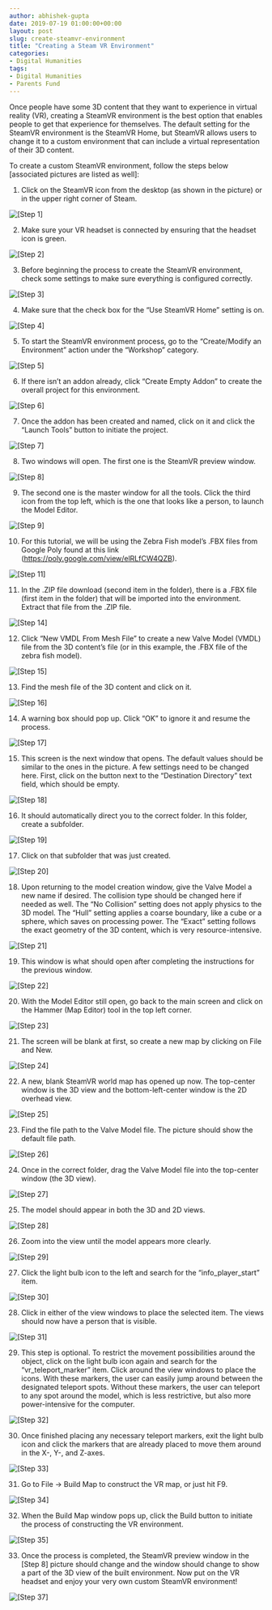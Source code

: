 ```yaml
---
author: abhishek-gupta
date: 2019-07-19 01:00:00+00:00
layout: post
slug: create-steamvr-environment
title: "Creating a Steam VR Environment"
categories:
- Digital Humanities
tags:
- Digital Humanities
- Parents Fund
---
```


Once people have some 3D content that they want to experience in virtual reality (VR), creating a SteamVR environment is the best option that enables people to get that experience for themselves. The default setting for the SteamVR environment is the SteamVR Home, but SteamVR allows users to change it to a custom environment that can include a virtual representation of their 3D content. 

To create a custom SteamVR environment, follow the steps below [associated pictures are listed as well]:

1. Click on the SteamVR icon from the desktop (as shown in the picture) or in the upper right corner of Steam.

![[Step 1] ](https://scholarslab.lib.virginia.edu/assets/post-media/create-steamvr-environment/01.png)

2. Make sure your VR headset is connected by ensuring that the headset icon is green.

![[Step 2] ](https://scholarslab.lib.virginia.edu/assets/post-media/create-steamvr-environment/02.png)

3. Before beginning the process to create the SteamVR environment, check some settings to make sure everything is configured correctly.

![[Step 3] ](https://scholarslab.lib.virginia.edu/assets/post-media/create-steamvr-environment/03.png)

4. Make sure that the check box for the “Use SteamVR Home” setting is on.

![[Step 4] ](https://scholarslab.lib.virginia.edu/assets/post-media/create-steamvr-environment/04.png)

5. To start the SteamVR environment process, go to the “Create/Modify an Environment” action under the “Workshop” category.

![[Step 5] ](https://scholarslab.lib.virginia.edu/assets/post-media/create-steamvr-environment/05.png)

6. If there isn’t an addon already, click “Create Empty Addon” to create the overall project for this environment.

![[Step 6] ](https://scholarslab.lib.virginia.edu/assets/post-media/create-steamvr-environment/06.png)

7. Once the addon has been created and named, click on it and click the “Launch Tools” button to initiate the project. 

![[Step 7] ](https://scholarslab.lib.virginia.edu/assets/post-media/create-steamvr-environment/07.png)

8. Two windows will open. The first one is the SteamVR preview window.

![[Step 8] ](https://scholarslab.lib.virginia.edu/assets/post-media/create-steamvr-environment/08.png)

9. The second one is the master window for all the tools. Click the third icon from the top left, which is the one that looks like a person, to launch the Model Editor. 

![[Step 9] ](https://scholarslab.lib.virginia.edu/assets/post-media/create-steamvr-environment/09.png)

10. For this tutorial, we will be using the Zebra Fish model’s .FBX files from Google Poly found at this link (https://poly.google.com/view/elRLfCW4QZB). 

![[Step 11] ](https://scholarslab.lib.virginia.edu/assets/post-media/create-steamvr-environment/11.png)

11. In the .ZIP file download (second item in the folder), there is a .FBX file (first item in the folder) that will be imported into the environment. Extract that file from the .ZIP file.

![[Step 14] ](https://scholarslab.lib.virginia.edu/assets/post-media/create-steamvr-environment/14.png)

12. Click “New VMDL From Mesh File” to create a new Valve Model (VMDL) file from the 3D content’s file (or in this example, the .FBX file of the zebra fish model). 

![[Step 15] ](https://scholarslab.lib.virginia.edu/assets/post-media/create-steamvr-environment/15.png)

13. Find the mesh file of the 3D content and click on it.

![[Step 16] ](https://scholarslab.lib.virginia.edu/assets/post-media/create-steamvr-environment/16.png)

14. A warning box should pop up. Click “OK” to ignore it and resume the process. 

![[Step 17] ](https://scholarslab.lib.virginia.edu/assets/post-media/create-steamvr-environment/17.png)

15. This screen is the next window that opens. The default values should be similar to the ones in the picture. A few settings need to be changed here. First, click on the button next to the “Destination Directory” text field, which should be empty.

![[Step 18] ](https://scholarslab.lib.virginia.edu/assets/post-media/create-steamvr-environment/18.png)

16. It should automatically direct you to the correct folder. In this folder, create a subfolder.

![[Step 19] ](https://scholarslab.lib.virginia.edu/assets/post-media/create-steamvr-environment/19.png)

17. Click on that subfolder that was just created.

![[Step 20] ](https://scholarslab.lib.virginia.edu/assets/post-media/create-steamvr-environment/20.png)

18. Upon returning to the model creation window, give the Valve Model a new name if desired. The collision type should be changed here if needed as well. The “No Collision” setting does not apply physics to the 3D model. The “Hull” setting applies a coarse boundary, like a cube or a sphere, which saves on processing power. The “Exact” setting follows the exact geometry of the 3D content, which is very resource-intensive.

![[Step 21] ](https://scholarslab.lib.virginia.edu/assets/post-media/create-steamvr-environment/21.png)

19. This window is what should open after completing the instructions for the previous window.

![[Step 22] ](https://scholarslab.lib.virginia.edu/assets/post-media/create-steamvr-environment/22.png)

20. With the Model Editor still open, go back to the main screen and click on the Hammer (Map Editor) tool in the top left corner. 

![[Step 23] ](https://scholarslab.lib.virginia.edu/assets/post-media/create-steamvr-environment/23.png)

21. The screen will be blank at first, so create a new map by clicking on File and New.

![[Step 24] ](https://scholarslab.lib.virginia.edu/assets/post-media/create-steamvr-environment/24.png)

22. A new, blank SteamVR world map has opened up now. The top-center window is the 3D view and the bottom-left-center window is the 2D overhead view. 

![[Step 25] ](https://scholarslab.lib.virginia.edu/assets/post-media/create-steamvr-environment/25.png)

23. Find the file path to the Valve Model file. The picture should show the default file path.

![[Step 26] ](https://scholarslab.lib.virginia.edu/assets/post-media/create-steamvr-environment/26.png)

24. Once in the correct folder, drag the Valve Model file into the top-center window (the 3D view). 

![[Step 27] ](https://scholarslab.lib.virginia.edu/assets/post-media/create-steamvr-environment/27.png)

25. The model should appear in both the 3D and 2D views.

![[Step 28] ](https://scholarslab.lib.virginia.edu/assets/post-media/create-steamvr-environment/28.png)

26. Zoom into the view until the model appears more clearly.

![[Step 29] ](https://scholarslab.lib.virginia.edu/assets/post-media/create-steamvr-environment/29.png)

27. Click the light bulb icon to the left and search for the “info_player_start” item. 

![[Step 30] ](https://scholarslab.lib.virginia.edu/assets/post-media/create-steamvr-environment/30.png)

28. Click in either of the view windows to place the selected item. The views should now have a person that is visible. 

![[Step 31] ](https://scholarslab.lib.virginia.edu/assets/post-media/create-steamvr-environment/31.png)

29. This step is optional. To restrict the movement possibilities around the object, click on the light bulb icon again and search for the “vr_teleport_marker” item. Click around the view windows to place the icons. With these markers, the user can easily jump around between the designated teleport spots. Without these markers, the user can teleport to any spot around the model, which is less restrictive, but also more power-intensive for the computer. 

![[Step 32] ](https://scholarslab.lib.virginia.edu/assets/post-media/create-steamvr-environment/32.png)

30. Once finished placing any necessary teleport markers, exit the light bulb icon and click the markers that are already placed to move them around in the X-, Y-, and Z-axes. 

![[Step 33] ](https://scholarslab.lib.virginia.edu/assets/post-media/create-steamvr-environment/33.png)

31. Go to File → Build Map to construct the VR map, or just hit F9.

![[Step 34] ](https://scholarslab.lib.virginia.edu/assets/post-media/create-steamvr-environment/34.png)

32. When the Build Map window pops up, click the Build button to initiate the process of constructing the VR environment.

![[Step 35] ](https://scholarslab.lib.virginia.edu/assets/post-media/create-steamvr-environment/35.png)

33. Once the process is completed, the SteamVR preview window in the [Step 8] picture should change and the window should change to show a part of the 3D view of the built environment. Now put on the VR headset and enjoy your very own custom SteamVR environment!

![[Step 37] ](https://scholarslab.lib.virginia.edu/assets/post-media/create-steamvr-environment/37.png)
